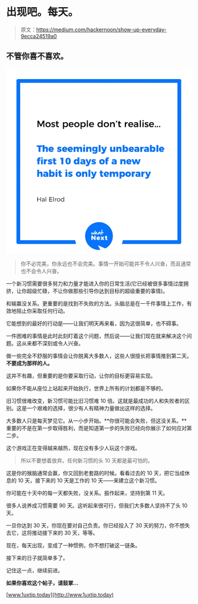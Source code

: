 # 出现吧。每天。

> 原文：<https://medium.com/hackernoon/show-up-everyday-9ecca24519a0>

## 不管你喜不喜欢。

![](img/2f1db3988d515736ed0396c335eba495.png)

> 你不必完美，你永远也不会完美。事情一开始可能并不令人兴奋，而且通常也不会令人兴奋。

一个新习惯需要很多努力和力量才能进入你的日常生活(它已经被很多事情过度拥挤，让你超级忙碌，不让你做那些引导你达到目标的超级重要的事情)。

和输赢没关系。更重要的是找到不失败的方法。头脑总是在一千件事情上工作，有效地阻止你采取任何行动。

它能想到的最好的行动是——让我们明天再来看，因为这很简单，也不碍事。

一件困难的事情是此时此刻盯着这个问题，然后说——让我们现在就来解决这个问题。这从来都不深刻或令人兴奋。

做一些完全不舒服的事情会让你脱离大多数人，这些人很擅长把事情推到第二天。**不要成为那样的人。**

这并不有趣，但重要的是你要采取行动，让你的目标更容易实现。

如果你不能从座位上站起来开始执行，世界上所有的计划都是不够的。

旧习惯很难改变，新习惯可能比旧习惯难 10 倍。这就是最成功的人和失败者的区别。这是一个艰难的选择，很少有人有精神力量做出这样的选择。

大多数人只是每天梦见它。从一小步开始。**你很可能会失败，但这没关系。**重要的不是在第一步取得胜利，而是知道第一步的失败已经向你展示了如何应对第二步。

这个游戏正在变得越来越热，现在没有多少人玩这个游戏。

> 所以不要想着放弃。任何新习惯的头 10 天都是最可怕的。

这是你的猴脑通常会赢，你又回到老套路的时候。看看过去的 10 天，把它当成休息的 10 天，接下来的 10 天是工作的 10 天——来建立这个新习惯。

你可能在十天中的每一天都失败，没关系。振作起来，坚持到第 11 天。

很多人说养成习惯需要 90 天。这听起来很可行，但我们大多数人坚持不了头 10 天。

一旦你达到 30 天，你现在要对自己负责。你已经投入了 30 天的努力，你不想失去它，这将推动接下来的 30 天，等等。

现在，每天出现，变成了一种惯例，你不想打破这一链条。

接下来的日子就简单多了。

记住这一点，继续前进。

**如果你喜欢这个帖子，请鼓掌…**

[www.1uxtip.today](http://www.1uxtip.today)